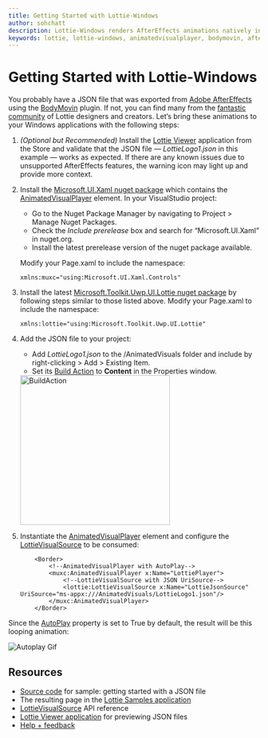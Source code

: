 ```yaml
---
title: Getting Started with Lottie-Windows
author: sohchatt
description: Lottie-Windows renders AfterEffects animations natively in Windows applications.
keywords: lottie, lottie-windows, animatedvisualplayer, bodymovin, aftereffects, windows 10, uwp, uwp community toolkit
---
```


# Getting Started with Lottie-Windows

You probably have a JSON file that was exported from [Adobe AfterEffects](https://www.adobe.com/products/aftereffects.html) using the [BodyMovin](https://aescripts.com/bodymovin/) plugin. If not, you can find many from the [fantastic community](https://lottiefiles.com/) of Lottie designers and creators. Let’s bring these animations to your Windows applications with the following steps:

1. _(Optional but Recommended)_ Install the [Lottie Viewer](https://aka.ms/lottieviewer) application from the Store and validate that the JSON file — _LottieLogo1.json_ in this example — works as expected. If there are any known issues due to unsupported AfterEffects features, the warning icon may light up and provide more context.  

2. Install the [Microsoft.UI.Xaml nuget package](https://www.nuget.org/packages/Microsoft.UI.Xaml/) which contains the [AnimatedVisualPlayer](/uwp/api/microsoft.ui.xaml.controls.animatedvisualplayer) element. In your VisualStudio project:
    * Go to the Nuget Package Manager by navigating to Project > Manage Nuget Packages.
    * Check the _Include prerelease_ box and search for “Microsoft.UI.Xaml” in nuget.org.
    * Install the latest prerelease version of the nuget package available.

    Modify your Page.xaml to include the namespace:

    ```xaml
    xmlns:muxc="using:Microsoft.UI.Xaml.Controls"
    ```

3. Install the latest [Microsoft.Toolkit.Uwp.UI.Lottie nuget package](https://www.nuget.org/packages/Microsoft.Toolkit.Uwp.UI.Lottie/) by following steps similar to those listed above. Modify your Page.xaml to include the namespace:

    ```xaml
    xmlns:lottie="using:Microsoft.Toolkit.Uwp.UI.Lottie"
    ```

4. Add the JSON file to your project:
    * Add _LottieLogo1.json_ to the /AnimatedVisuals folder and include by right-clicking > Add > Existing Item.
    * Set its [Build Action](/visualstudio/ide/build-actions) to **Content** in the Properties window.

    <img src="../../resources/images/Animations/Lottie/LottieDocs_BuildAction.png" alt="BuildAction" width="300" margin="10"/>

5. Instantiate the [AnimatedVisualPlayer](/uwp/api/microsoft.ui.xaml.controls.animatedvisualplayer) element and configure the [LottieVisualSource](/dotnet/api/microsoft.toolkit.uwp.ui.lottie.lottievisualsource) to be consumed:

    ```xaml
        <Border>
            <!--AnimatedVisualPlayer with AutoPlay-->
            <muxc:AnimatedVisualPlayer x:Name="LottiePlayer">
                <!--LottieVisualSource with JSON UriSource-->
                <lottie:LottieVisualSource x:Name="LottieJsonSource" UriSource="ms-appx:///AnimatedVisuals/LottieLogo1.json"/>
            </muxc:AnimatedVisualPlayer>
        </Border>
    ```

Since the [AutoPlay](/uwp/api/microsoft.ui.xaml.controls.animatedvisualplayer.autoplay) property is set to True by default, the result will be this looping animation:

![Autoplay Gif](../../resources/images/Animations/Lottie/LottieDocs_Autoplay.gif)

## Resources

* [Source code](https://github.com/windows-toolkit/Lottie-Windows/blob/rel/7.0.0/samples/LottieSamples/Scenarios/JsonPage.xaml) for sample: getting started with a JSON file
* The resulting page in the [Lottie Samples application](https://aka.ms/lottiesamples)
* [LottieVisualSource](/dotnet/api/microsoft.toolkit.uwp.ui.lottie.lottievisualsource) API reference
* [Lottie Viewer application](https://aka.ms/lottieviewer) for previewing JSON files
* [Help + feedback](https://github.com/windows-toolkit/Lottie-Windows/issues)

